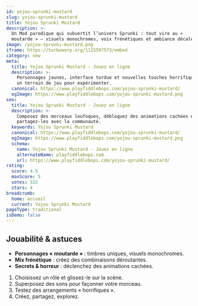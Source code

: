 ```yaml
---
id: yojou-sprunki-mustard
slug: yojou-sprunki-mustard
title: Yojou Sprunki Mustard
description: >-
  Un Mod parodique qui subvertit l’univers Sprunki : tout vire au « 
  moutarde » — visuels monochromes, voix frénétiques et ambiance décalée.
image: /yojou-sprunki-mustard.png
iframe: https://turbowarp.org/1115597573/embed
category: new
meta:
  title: Yojou Sprunki Mustard - Jouez en ligne
  description: >-
    Personnages jaunes, interface tordue et nouvelles touches horrifiques — 
    un terrain de jeu pour expérimenter.
  canonical: https://www.playfiddlebops.com/yojou-sprunki-mustard/
  ogImage: https://www.playfiddlebops.com/yojou-sprunki-mustard.png
seo:
  title: Yojou Sprunki Mustard - Jouez en ligne
  description: >-
    Composez des morceaux loufoques, débloquez des animations cachées et 
    partagez-les avec la communauté.
  keywords: Yojou Sprunki Mustard
  canonical: https://www.playfiddlebops.com/yojou-sprunki-mustard/
  ogImage: https://www.playfiddlebops.com/yojou-sprunki-mustard.png
  schema:
    name: Yojou Sprunki Mustard - Jouez en ligne
    alternateName: playfiddlebops.com
    url: https://www.playfiddlebops.com/yojou-sprunki-mustard/
rating:
  score: 4.5
  maxScore: 5
  votes: 322
  stars: 4
breadcrumb:
  home: accueil
  current: Yojou Sprunki Mustard
pageType: traditional
isDemo: false
---
```


## Jouabilité & astuces

- **Personnages « moutarde »** : timbres uniques, visuels monochromes.
- **Mix frénétique** : créez des combinaisons déroutantes.
- **Secrets & horreur** : déclenchez des animations cachées.

1. Choisissez un rôle et glissez-le sur la scène.
2. Superposez des sons pour façonner votre morceau.
3. Testez des arrangements « horrifiques ».
4. Créez, partagez, explorez.
